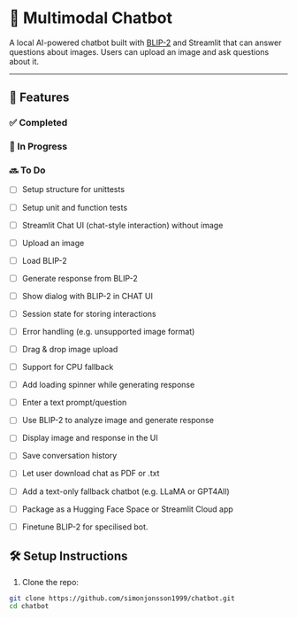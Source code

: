# 🧠 Multimodal Chatbot

A local AI-powered chatbot built with [BLIP-2](https://huggingface.co/Salesforce/blip2-opt-2.7b) and Streamlit that can answer questions about images. Users can upload an image and ask questions about it.

---

## 🚀 Features

### ✅ Completed

### 🧱 In Progress


### 🔜 To Do
- [ ] Setup structure for unittests
- [ ] Setup unit and function tests
- [ ] Streamlit Chat UI (chat-style interaction) without image
- [ ] Upload an image
- [ ] Load BLIP-2
- [ ] Generate response from BLIP-2 
- [ ] Show dialog with BLIP-2 in CHAT UI
- [ ] Session state for storing interactions
- [ ] Error handling (e.g. unsupported image format)
- [ ] Drag & drop image upload
- [ ] Support for CPU fallback
- [ ] Add loading spinner while generating response
- [ ] Enter a text prompt/question
- [ ] Use BLIP-2 to analyze image and generate response
- [ ] Display image and response in the UI
- [ ] Save conversation history
- [ ] Let user download chat as PDF or .txt
- [ ] Add a text-only fallback chatbot (e.g. LLaMA or GPT4All)
- [ ] Package as a Hugging Face Space or Streamlit Cloud app
- [ ] Finetune BLIP-2 for specilised bot.



## 🛠️ Setup Instructions

1. Clone the repo:

```bash
git clone https://github.com/simonjonsson1999/chatbot.git
cd chatbot
